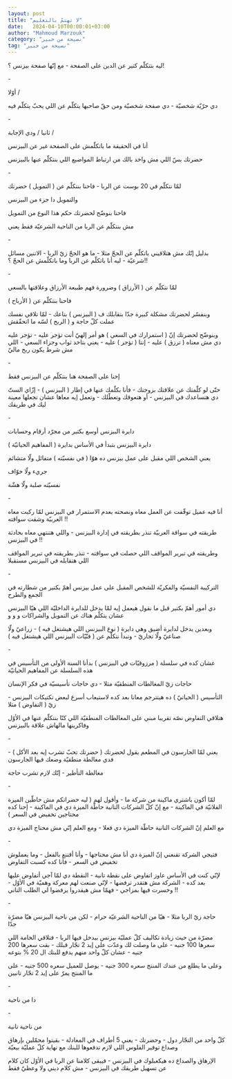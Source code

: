 ```yaml
---
layout: post
title: "لا تهتمّ بالتعليم"
date:   2024-04-10T00:00:01+03:00
author: "Mahmoud Marzouk"
category: "نصيحة من خبير"
tag: "نصيحة من خبير"
---
```



ليه بتتكلّم كتير عن الدين على الصفحة - مع إنّها صفحة بيزنس
؟!

\-

أوّلا /

دي حرّيّة شخصيّة - دي صفحة شخصيّة ومن حقّ صاحبها يتكلّم عن
اللي يحبّ يتكلّم فيه

\-

ثانيا / ودي الإجابة /

أنا في الحقيقة ما باتكلّمش على الصفحة غير عن
البيزنس

حضرتك بسّ اللي مش واخد بالك من ارتباط المواضيع اللي
بنتكلّم عنها بالبيزنس

\-

لمّا نتكلّم في 20 بوست عن الربا - فاحنا بنتكلّم عن (
التمويل ) حضرتك

والتمويل دا جزء من البيزنس

فاحنا بنوضّح لحضرتك حكم هذا النوع من التمويل

مش بنتكلّم عن الربا من الناحية الشرعيّة فقط يعني

\-

بدليل إنّك مش هتلاقيني باتكلّم عن الحجّ مثلا - ما هو الحجّ
زيّ الربا - الاتنين مسائل شرعيّة - ليه أنا باتكلّم عن الربا وما باتكلّمش عن
الحجّ ؟!!

\-

لمّا نتكلّم عن ( الأرزاق ) وضرورة فهم طبيعة الأرزاق
وعلاقتها بالسعي

فاحنا بنتكلّم عن ( الأرباح )

وبنفسّر لحضرتك مشكلة كبيرة جدّا بتقابلك ف ( البيزنس )
بتاعك - لمّا تلاقي نفسك عملت كلّ حاجة و ( الربح ) لسّه ما اتحقّقش

وبنوضّح لحضرتك إنّ ( استمرارك في السعي ) هو أمر إلهيّ أنت
تؤجر عليه - تؤجر عليه دي مش معناه ( ترزق ) عليه - إنتا ( تؤجر ) عليه -
يعني بتاخد ثواب وجزاء السعي - اللي مش شرط يكون ربح ماليّ

\-

إحنا على الصفحة هنا بنتكلّم عن البيزنس فقط

حتّى لو كلّمتك عن علاقتك بزوجتك - فأنا بكلّمك عنها في إطار
( البيزنس ) - إزّاي الستّ دي هتساعدك في البيزنس - أو هتعوقك وتعطّلك - وتعمل
إيه معاها عشان تجعلها معينة ليك في طريقك

\-

دايرة البيزنس أوسع بكتير من مجرّد أرقام وحسابات

دايرة البيزنس بتبدأ في الأساس بدايرة ( المفاهيم
الحياتيّة )

يعني الشخص اللي مقبل على عمل بيزنس ده هوّا ( في نفسيّته )
متفائل ولّا متشائم

جريء ولّا خوّاف

نفسيّته صلبة ولّا هشّة

\-

أنا فيه عميل توقّفت عن العمل معاه ونصحته بعدم الاستمرار
في البيزنس لمّا ركبت معاه العربيّة وشفت سواقته !!

طريقته في سواقة العربيّة تنذر بطريقته في إدارة البيزنس -
واللي هتنتهي معاه بحادثة في البيزنس !!

وطريقته في تبرير المواقف اللي حصلت في سواقته - تنذر
بطريقته في تبرير المواقف اللي هتقابله في البيزنس مستقبلا

\-

التركيبة النفسيّة والفكريّة للشخص المقبل على عمل بيزنس أهمّ
بكتير من شطارته في الجمع والطرح

دي أمور أهمّ بكتير قبل ما نقول هيعمل إيه لمّا يدخل للدايرة
الداخليّة اللي هيّا البيزنس عشان يتكلّم هناك عن التمويل والشراكات و و
و

وبعدين يدخل لدايرة أضيق وهي دايرة ( نوع البيزنس اللي
هيشتغل فيه ) - زراعيّ ولّا صناعيّ ولّا تجاريّ - ونبدأ نتكلّم عن ( فنّيّات
البيزنس اللي هيشتغل فيه )

\-

عشان كده في سلسلة ( مرزوقيّات في البيزنس ) بدأنا السنة
الأولى من التأسيس في هذه السلسلة عن المفاهيم الحياتيّة

حاجات زيّ المغالطات المنطقيّة مثلا - دي حاجات تأسيسيّة في
فكر الإنسان

التأسيس ( الحياتيّ ) ده هيتترجم معانا بعد كده لاستيعاب
أسرع لبعض تكتيكات البيزنس - زيّ ( التفاوض ) مثلا

هتلاقي التفاوض نصّه تقريبا مبني على المغالطات المنطقيّة
اللي كنّا بنتكلّم عنها في الأوّل وفاكرينها مالهاش علاقة بالبيزنس

\-

يعني لمّا الجارسون في المطعم يقول لحضرتك ( حضرتك تحبّ تشرب
إيه بعد الأكل ) - فدي مغالطة منطقيّة وضعك فيها الجارسون

مغالطة التأطير - إنّك لازم تشرب حاجة

\-

لمّا أكون باشتري ماكينة من شركة ما - وأقول لهم ( ليه
حضراتكم مش حاطّين الميزة الفلانيّة في الماكينة - مع إنّ كلّ الشركات التانية
حاطّة الميزة دي في الماكينة - إحنا كده محتاجين تخفيض في السعر )

مع العلم إنّ الشركات التانية حاطّة الميزة دي فعلا - ومع
العلم إنّي مش محتاج الميزة دي

\-

فتيجي الشركة تقنعني إنّ الميزة دي أنا مش محتاجها - وأنا
أقتنع بالفعل - وما يعملوش تخفيض في السعر - فأنا كده كسبت التفاوض

لإنّي كنت في الأساس عاوز اتفاوض على نقطة تانية - النقطة
دي لمّا آجي أتفاوض عليها بعد كده - الشركة مش هتقدر ترفضها - لإنّي صنعت لهم
معركة وهميّة في الأوّل - وخسرت فيها بمزاجي - فهمّا مش هيقدروا يرفضوا لي
الطلب التاني !!

\-

حاجة زيّ الربا مثلا - هيّا من الناحية الشرعيّة حرام - لكن
من ناحية البيزنس هيّا مضرّة جدّا

مضرّة من حيث زيادة تكاليف كلّ عمليّة بيزنس بيدخل فيها
الربا - فتلاقي الخامة اللي سعرها 100 جنيه - على ما وصلت لك وعدّت على إيد
2 تجّار قبلك - بقت سعرها 200 جنيه - عشان كلّ واحد منهم يدفع للبنك ال 20 %
بتوعه

وعلى ما يطلع من عندك المنتج سعره 300 جنيه - يوصل للعميل
سعره 500 جنيه - على ما المنتج يمرّ على إيد 2 تجّار تانيين

\-

دا من ناحية

\-

من ناحية تانية

كلّ واحد من التجّار دول - وحضرتك - يعني 5 أطراف في
المعادلة - بقيتوا محمّلين بإرهاق وصداع توفير الفلوس اللي لازم تدفعوها
للبنك مع نهاية كلّ عمليّة بيعيّة

الإرهاق والصداع ده هيكعبلوك في البيزنس - فيبقى كلامنا عن
الربا في الأوّل كان كلام عن تسهيل طريقك في البيزنس - مش كلام ديني ولا
وعظيّ فقط
